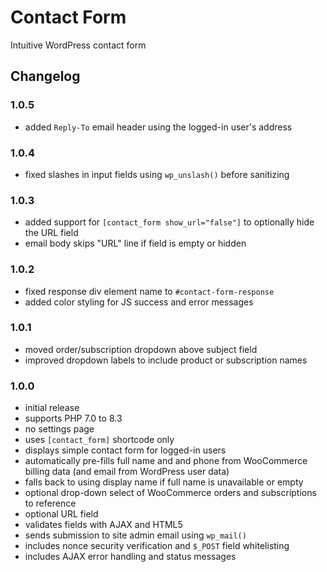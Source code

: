 # Contact Form

Intuitive WordPress contact form

## Changelog

### 1.0.5
- added `Reply-To` email header using the logged-in user's address

### 1.0.4
- fixed slashes in input fields using `wp_unslash()` before sanitizing

### 1.0.3
- added support for `[contact_form show_url="false"]` to optionally hide the URL field
- email body skips "URL" line if field is empty or hidden

### 1.0.2
- fixed response div element name to `#contact-form-response`
- added color styling for JS success and error messages

### 1.0.1
- moved order/subscription dropdown above subject field
- improved dropdown labels to include product or subscription names

### 1.0.0
- initial release
- supports PHP 7.0 to 8.3
- no settings page
- uses `[contact_form]` shortcode only
- displays simple contact form for logged-in users
- automatically pre-fills full name and and phone from WooCommerce billing data (and email from WordPress user data)
- falls back to using display name if full name is unavailable or empty
- optional drop-down select of WooCommerce orders and subscriptions to reference
- optional URL field
- validates fields with AJAX and HTML5
- sends submission to site admin email using `wp_mail()`
- includes nonce security verification and `$_POST` field whitelisting
- includes AJAX error handling and status messages
